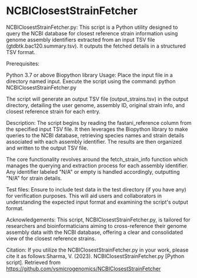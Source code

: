 # NCBIClosestStrainFetcher

NCBIClosestStrainFetcher.py: This script is a Python utility designed to query the NCBI database for closest reference strain information using genome assembly identifiers extracted from an input TSV file (gtdbtk.bac120.summary.tsv). It outputs the fetched details in a structured TSV format.

Prerequisites:

Python 3.7 or above
Biopython library
Usage:
Place the input file in a directory named input. Execute the script using the command:
python NCBIClosestStrainFetcher.py

The script will generate an output TSV file (output_strains.tsv) in the output directory, detailing the user genome, assembly ID, original strain info, and closest reference strain for each entry.

Description:
The script begins by reading the fastani_reference column from the specified input TSV file. It then leverages the Biopython library to make queries to the NCBI database, retrieving species names and strain details associated with each assembly identifier. The results are then organized and written to the output TSV file.

The core functionality revolves around the fetch_strain_info function which manages the querying and extraction process for each assembly identifier. Any identifier labeled "N/A" or empty is handled accordingly, outputting "N/A" for strain details.

Test files:
Ensure to include test data in the test directory (if you have any) for verification purposes. This will aid users and collaborators in understanding the expected input format and examining the script's output format.

Acknowledgements:
This script, NCBIClosestStrainFetcher.py, is tailored for researchers and bioinformaticians aiming to cross-reference their genome assembly data with the NCBI database, offering a clear and consolidated view of the closest reference strains.

Citation:
If you utilize the NCBIClosestStrainFetcher.py in your work, please cite it as follows:Sharma, V. (2023). NCBIClosestStrainFetcher.py [Python script]. Retrieved from https://github.com/vsmicrogenomics/NCBIClosestStrainFetcher



